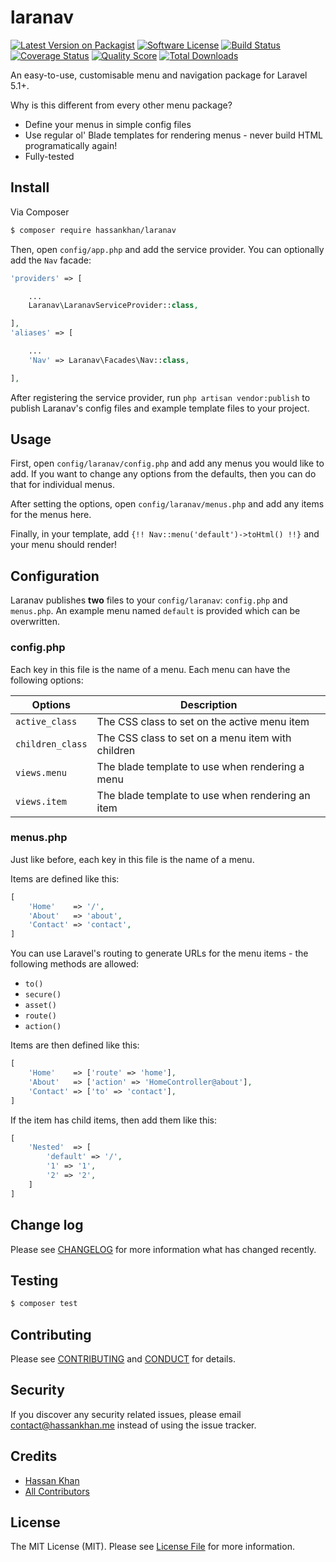 # laranav

[![Latest Version on Packagist][ico-version]][link-packagist]
[![Software License][ico-license]](LICENSE.md)
[![Build Status][ico-travis]][link-travis]
[![Coverage Status][ico-scrutinizer]][link-scrutinizer]
[![Quality Score][ico-code-quality]][link-code-quality]
[![Total Downloads][ico-downloads]][link-downloads]

An easy-to-use, customisable menu and navigation package for Laravel 5.1+.

Why is this different from every other menu package?

- Define your menus in simple config files
- Use regular ol' Blade templates for rendering menus - never build HTML programatically again!
- Fully-tested

## Install

Via Composer

``` bash
$ composer require hassankhan/laranav
```

Then, open `config/app.php` and add the service provider. You can optionally add the `Nav` facade:

``` php
'providers' => [

    ...
    Laranav\LaranavServiceProvider::class,

],
'aliases' => [

    ...
    'Nav' => Laranav\Facades\Nav::class,

],
```

After registering the service provider, run `php artisan vendor:publish` to publish Laranav's config files and example template files to your project.

## Usage

First, open `config/laranav/config.php` and add any menus you would like to add. If you want to change any options from the defaults, then you can do that for individual menus.

After setting the options, open `config/laranav/menus.php` and add any items for the menus here.

Finally, in your template, add `{!! Nav::menu('default')->toHtml() !!}` and your menu should render!

## Configuration

Laranav publishes **two** files to your `config/laranav`: `config.php` and `menus.php`. An example menu named `default` is provided which can be overwritten.

### config.php

Each key in this file is the name of a menu. Each menu can have the following options:

| Options | Description |
|---|---|
| `active_class` | The CSS class to set on the active menu item |
| `children_class` | The CSS class to set on a menu item with children |
| `views.menu` | The blade template to use when rendering a menu |
| `views.item` | The blade template to use when rendering an item |

### menus.php

Just like before, each key in this file is the name of a menu.

Items are defined like this:
``` php
[
    'Home'    => '/',
    'About'   => 'about',
    'Contact' => 'contact',
]
```

You can use Laravel's routing to generate URLs for the menu items - the following methods are allowed:

- `to()`
- `secure()`
- `asset()`
- `route()`
- `action()`

Items are then defined like this:
``` php
[
    'Home'    => ['route' => 'home'],
    'About'   => ['action' => 'HomeController@about'],
    'Contact' => ['to' => 'contact'],
]
```

If the item has child items, then add them like this:
``` php
[
    'Nested'  => [
        'default' => '/',
        '1' => '1',
        '2' => '2',
    ]
]
```

## Change log

Please see [CHANGELOG](CHANGELOG.md) for more information what has changed recently.

## Testing

``` bash
$ composer test
```

## Contributing

Please see [CONTRIBUTING](CONTRIBUTING.md) and [CONDUCT](CONDUCT.md) for details.

## Security

If you discover any security related issues, please email contact@hassankhan.me instead of using the issue tracker.

## Credits

- [Hassan Khan][link-author]
- [All Contributors][link-contributors]

## License

The MIT License (MIT). Please see [License File](LICENSE.md) for more information.

[ico-version]: https://img.shields.io/packagist/v/hassankhan/laranav.svg?style=flat-square
[ico-license]: https://img.shields.io/badge/license-MIT-brightgreen.svg?style=flat-square
[ico-travis]: https://img.shields.io/travis/hassankhan/laranav/master.svg?style=flat-square
[ico-scrutinizer]: https://img.shields.io/scrutinizer/coverage/g/hassankhan/laranav.svg?style=flat-square
[ico-code-quality]: https://img.shields.io/scrutinizer/g/hassankhan/laranav.svg?style=flat-square
[ico-downloads]: https://img.shields.io/packagist/dt/hassankhan/laranav.svg?style=flat-square

[link-packagist]: https://packagist.org/packages/hassankhan/laranav
[link-travis]: https://travis-ci.org/hassankhan/laranav
[link-scrutinizer]: https://scrutinizer-ci.com/g/hassankhan/laranav/code-structure
[link-code-quality]: https://scrutinizer-ci.com/g/hassankhan/laranav
[link-downloads]: https://packagist.org/packages/hassankhan/laranav
[link-author]: https://github.com/hassankhan
[link-contributors]: ../../contributors
